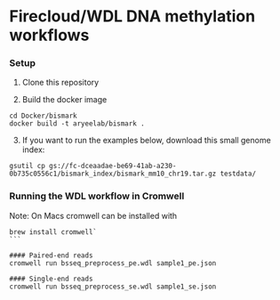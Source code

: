 # Firecloud/WDL DNA methylation workflows

### Setup

1. Clone this repository

2. Build the docker image

```
cd Docker/bismark
docker build -t aryeelab/bismark .
```

3. If you want to run the examples below, download this small genome index:    
```
gsutil cp gs://fc-dceaadae-be69-41ab-a230-0b735c0556c1/bismark_index/bismark_mm10_chr19.tar.gz testdata/
```

### Running the WDL workflow in Cromwell

Note: On Macs cromwell can be installed with 
````
brew install cromwell`
```

#### Paired-end reads
cromwell run bsseq_preprocess_pe.wdl sample1_pe.json

#### Single-end reads
cromwell run bsseq_preprocess_se.wdl sample1_se.json

